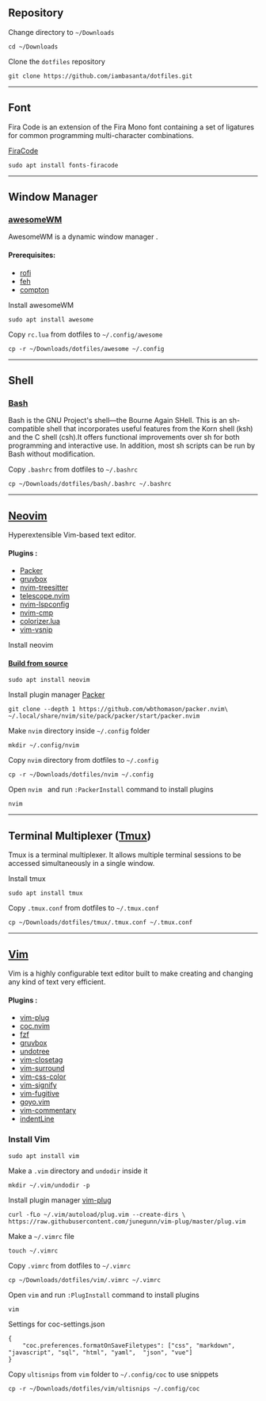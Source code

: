 ## Repository

Change directory to `~/Downloads`

    cd ~/Downloads

Clone the `dotfiles` repository

    git clone https://github.com/iambasanta/dotfiles.git

---

## Font
Fira Code is an extension of the Fira Mono font containing a set of ligatures for common programming multi-character combinations.

[FiraCode](https://github.com/tonsky/FiraCode)

    sudo apt install fonts-firacode

---

## Window Manager
### [awesomeWM](https://github.com/awesomeWM/awesome)
AwesomeWM is a dynamic window manager .

#### Prerequisites:
- [rofi](https://github.com/davatorium/rofi)
- [feh](https://github.com/derf/feh)
- [compton](https://github.com/chjj/compton)

Install awesomeWM

    sudo apt install awesome

Copy `rc.lua` from dotfiles to `~/.config/awesome`

    cp -r ~/Downloads/dotfiles/awesome ~/.config

---

## Shell
### [Bash](https://github.com/bminor/bash)
Bash is the GNU Project's shell—the Bourne Again SHell. This is an sh-compatible shell that incorporates useful features from the Korn shell (ksh) and the C shell (csh).It offers functional improvements over sh for both programming and interactive use. In addition, most sh scripts can be run by Bash without modification.

Copy `.bashrc` from dotfiles to `~/.bashrc`

    cp ~/Downloads/dotfiles/bash/.bashrc ~/.bashrc

---

## [Neovim](https://github.com/neovim/neovim)
Hyperextensible Vim-based text editor.

#### Plugins :
- [Packer](https://github.com/wbthomason/packer.nvim)
- [gruvbox](https://github.com/morhetz/gruvbox)
- [nvim-treesitter](https://github.com/nvim-treesitter/nvim-treesitter)
- [telescope.nvim](https://github.com/nvim-telescope/telescope.nvim)
- [nvim-lspconfig](https://github.com/neovim/nvim-lspconfig)
- [nvim-cmp](https://github.com/hrsh7th/nvim-cmp)
- [colorizer.lua](https://github.com/norcalli/nvim-colorizer.lua)
- [vim-vsnip](https://github.com/hrsh7th/vim-vsnip)

Install neovim
#### [Build from source](https://github.com/neovim/neovim/wiki/Building-Neovim)

    sudo apt install neovim


Install plugin manager [Packer](https://github.com/wbthomason/packer.nvim)

    git clone --depth 1 https://github.com/wbthomason/packer.nvim\ ~/.local/share/nvim/site/pack/packer/start/packer.nvim

Make `nvim` directory inside `~/.config` folder

    mkdir ~/.config/nvim

Copy `nvim` directory from dotfiles to `~/.config`

    cp -r ~/Downloads/dotfiles/nvim ~/.config

Open `nvim ` and run `:PackerInstall` command to install plugins

    nvim

---

## Terminal Multiplexer ([Tmux](https://github.com/tmux/tmux))
Tmux is a terminal multiplexer. It allows multiple terminal sessions to be accessed simultaneously in a single window.

Install tmux

    sudo apt install tmux

Copy `.tmux.conf` from dotfiles to `~/.tmux.conf`

    cp ~/Downloads/dotfiles/tmux/.tmux.conf ~/.tmux.conf

---

## [Vim](https://github.com/vim/vim)
Vim is a highly configurable text editor built to make creating and changing any kind of text very efficient.

#### Plugins :
- [vim-plug](https://github.com/junegunn/vim-plug)
- [coc.nvim](https://github.com/neoclide/coc.nvim)
- [fzf](https://github.com/junegunn/fzf)
- [gruvbox](https://github.com/morhetz/gruvbox)
- [undotree](https://github.com/mbbill/undotree)
- [vim-closetag](https://github.com/alvan/vim-closetag)
- [vim-surround](https://github.com/tpope/vim-surround)
- [vim-css-color](https://github.com/ap/vim-css-color)
- [vim-signify](https://github.com/mhinz/vim-signify)
- [vim-fugitive](https://github.com/tpope/vim-fugitive)
- [goyo.vim](https://github.com/junegunn/goyo.vim)
- [vim-commentary](https://github.com/tpope/vim-commentary)
- [indentLine](https://github.com/Yggdroot/indentLine)

### Install Vim

    sudo apt install vim

Make a `.vim` directory and `undodir` inside it

    mkdir ~/.vim/undodir -p

Install plugin manager [vim-plug](https://github.com/junegunn/vim-plug)

    curl -fLo ~/.vim/autoload/plug.vim --create-dirs \
    https://raw.githubusercontent.com/junegunn/vim-plug/master/plug.vim

Make a `~/.vimrc` file

    touch ~/.vimrc

Copy `.vimrc` from dotfiles to `~/.vimrc`

    cp ~/Downloads/dotfiles/vim/.vimrc ~/.vimrc

Open `vim` and run `:PlugInstall` command to install plugins

    vim

Settings for coc-settings.json

    {
        "coc.preferences.formatOnSaveFiletypes": ["css", "markdown", "javascript", "sql", "html", "yaml",  "json", "vue"]
    }

Copy `ultisnips` from `vim` folder to `~/.config/coc` to use snippets

    cp -r ~/Downloads/dotfiles/vim/ultisnips ~/.config/coc
